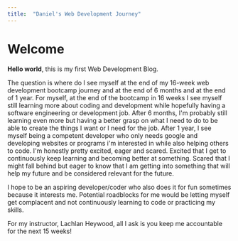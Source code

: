 ```yaml
---
title:  "Daniel's Web Development Journey"
---
```


# Welcome

**Hello world**, this is my first Web Development Blog.

The question is where do I see myself at the end of my 16-week web development bootcamp journey and at the end of 6 months and at the end of 1 year. For myself, at the end of the bootcamp in 16 weeks I see myself still learning more about coding and development while hopefully having a software engineering or development job. After 6 months, I'm probably still learning even more but having a better grasp on what I need to do to be able to create the things I want or I need for the job. After 1 year, I see myself being a competent developer who only needs google and developing websites or programs i'm interested in while also helping others to code. I'm honestly pretty excited, eager and scared. Excited that I get to continuously keep learning and becoming better at something. Scared that I might fall behind but eager to know that I am getting into something that will help my future and be considered relevant for the future.

I hope to be an aspiring developer/coder who also does it for fun sometimes because it interests me. Potential roadblocks for me would be letting myself get complacent and not continuously learning to code or practicing my skills. 

For my instructor, Lachlan Heywood, all I ask is you keep me accountable for the next 15 weeks!